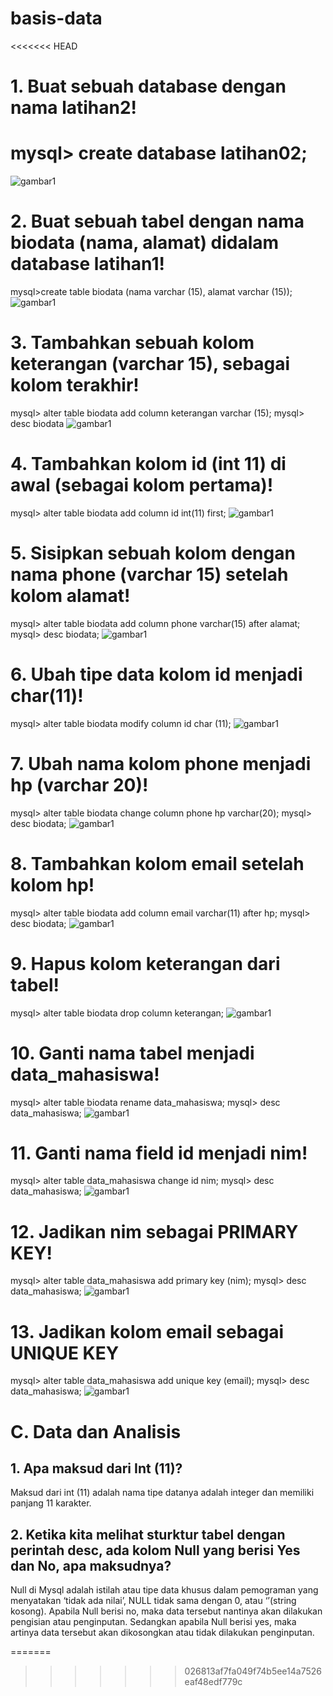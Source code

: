 # basis-data
<<<<<<< HEAD
 # 1. Buat sebuah database dengan nama latihan2!
mysql> create database latihan02;
=======
![gambar1](1/https://github.com/FezriaMahardika24/basis-data/blob/main/ss-output-basisdata/1.jpeg)

# 2. Buat sebuah tabel dengan nama biodata (nama, alamat) didalam database latihan1!

mysql>create table biodata (nama varchar (15), alamat varchar (15));
![gambar1](2/https://github.com/FezriaMahardika24/basis-data/blob/main/ss-output-basisdata/2.jpeg)

# 3. Tambahkan sebuah kolom keterangan (varchar 15), sebagai kolom terakhir!
mysql> alter table biodata add column keterangan varchar (15);
mysql> desc biodata
![gambar1](3/https://github.com/FezriaMahardika24/basis-data/blob/main/ss-output-basisdata/3.jpeg)

# 4. Tambahkan kolom id (int 11) di awal (sebagai kolom pertama)!
 mysql> alter table biodata add column id int(11) first;
 ![gambar1](4/https://github.com/FezriaMahardika24/basis-data/blob/main/ss-output-basisdata/4.jpeg)

# 5. Sisipkan sebuah kolom dengan nama phone (varchar 15) setelah kolom alamat!
mysql> alter table biodata add column phone varchar(15) after alamat;
mysql> desc biodata;
![gambar1](5/https://github.com/FezriaMahardika24/basis-data/blob/main/ss-output-basisdata/5.jpeg)

# 6. Ubah tipe data kolom id menjadi char(11)!
mysql> alter table biodata modify column id char (11);
![gambar1](6/https://github.com/FezriaMahardika24/basis-data/blob/main/ss-output-basisdata/6.jpeg)

# 7. Ubah nama kolom phone menjadi hp (varchar 20)!
mysql> alter table biodata change column phone hp varchar(20);
mysql> desc biodata;
![gambar1](7/https://github.com/FezriaMahardika24/basis-data/blob/main/ss-output-basisdata/7.jpeg)

# 8. Tambahkan kolom email setelah kolom hp!
mysql> alter table biodata add column email varchar(11) after hp;
mysql> desc biodata;
![gambar1](8/https://github.com/FezriaMahardika24/basis-data/blob/main/ss-output-basisdata/8.jpeg)

# 9. Hapus kolom keterangan dari tabel!
mysql> alter table biodata drop column keterangan;
![gambar1](9/https://github.com/FezriaMahardika24/basis-data/blob/main/ss-output-basisdata/9.jpeg)

# 10. Ganti nama tabel menjadi data_mahasiswa!
mysql> alter table biodata rename data_mahasiswa;
mysql> desc data_mahasiswa;
![gambar1](10/https://github.com/FezriaMahardika24/basis-data/blob/main/ss-output-basisdata/10.jpeg)

# 11. Ganti nama field id menjadi nim!
mysql> alter table data_mahasiswa change id nim;
mysql> desc data_mahasiswa;
![gambar1](11/https://github.com/FezriaMahardika24/basis-data/blob/main/ss-output-basisdata/11.jpeg)

# 12. Jadikan nim sebagai PRIMARY KEY!
mysql>  alter table data_mahasiswa add primary key (nim);
mysql> desc data_mahasiswa;
![gambar1](12/https://github.com/FezriaMahardika24/basis-data/blob/main/ss-output-basisdata/12.jpeg)

# 13. Jadikan kolom email sebagai UNIQUE KEY
mysql> alter table data_mahasiswa add unique key (email);
mysql> desc data_mahasiswa;
![gambar1](13/https://github.com/FezriaMahardika24/basis-data/blob/main/ss-output-basisdata/13.jpeg)

# C.	Data dan Analisis 
## 1.	Apa maksud dari Int (11)?
Maksud dari int (11) adalah nama tipe datanya adalah integer dan memiliki panjang 11 karakter.
## 2.	Ketika kita melihat sturktur tabel dengan perintah desc, ada kolom Null yang berisi Yes dan No, apa maksudnya?
Null di Mysql adalah istilah atau tipe data khusus dalam pemograman yang menyatakan ‘tidak ada nilai’, NULL tidak sama dengan 0, atau ‘’(string kosong). Apabila Null berisi no, maka data tersebut nantinya akan dilakukan pengisian atau penginputan. Sedangkan apabila Null berisi yes, maka artinya data tersebut akan dikosongkan atau tidak dilakukan penginputan.










=======



>>>>>>> 026813af7fa049f74b5ee14a7526eaf48edf779c